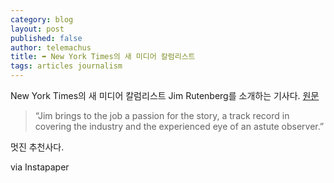 ```yaml
--- 
category: blog
layout: post
published: false
author: telemachus
title: ➦ New York Times의 새 미디어 칼럼리스트
tags: articles journalism
--- 
```




New York Times의 새 미디어 칼럼리스트 Jim Rutenberg를 소개하는 기사다. [원문](http://www.nytimes.com/2016/01/13/business/media/new-york-times-names-new-media-columnist.html)

> “Jim brings to the job a passion for the story, a track record in covering the industry and the experienced eye of an astute observer.”

멋진 추천사다. 


via Instapaper
